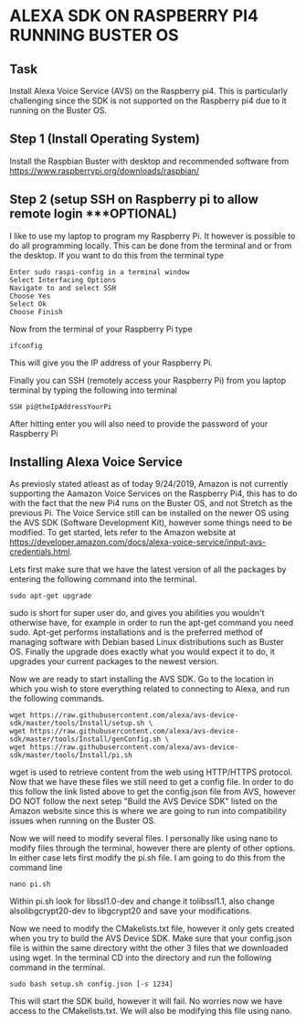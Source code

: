 # ALEXA SDK ON RASPBERRY PI4 RUNNING BUSTER OS #

## Task
Install Alexa Voice Service (AVS) on the Raspberry pi4.  This is particularly challenging since the 
SDK is not supported on the Raspberry pi4 due to it running on the Buster OS.

## Step 1 (Install Operating System)
Install the Raspbian Buster with desktop and recommended software from 
https://www.raspberrypi.org/downloads/raspbian/

## Step 2 (setup SSH on Raspberry pi to allow remote login ***OPTIONAL)
I like to use my laptop to program my Raspberry Pi.  It however is possible to 
do all programming locally.  This can be done from the terminal and or from the desktop.  If you want to do this from the terminal type

```
Enter sudo raspi-config in a terminal window
Select Interfacing Options
Navigate to and select SSH
Choose Yes
Select Ok
Choose Finish
```

Now from the terminal of your Raspberry Pi type
```
ifconfig
```
This will give you the IP address of your Raspberry Pi.

Finally you can SSH (remotely access your Raspberry Pi) from you laptop terminal by typing the following into terminal
```
SSH pi@theIpAddressYourPi
```
After hitting enter you will also need to provide the password of your Raspberry Pi

## Installing Alexa Voice Service
As previosly stated atleast as of today 9/24/2019, Amazon is not currently supporting the Aamazon Voice Services on the Raspberry Pi4, this has to do with the fact that 
the new Pi4 runs on the Buster OS, and not Stretch as the previous Pi.  The Voice Service still can be installed on the newer OS using the AVS SDK (Software Development Kit), however
some things need to be modified.  To get started, lets refer to the Amazon website at https://developer.amazon.com/docs/alexa-voice-service/input-avs-credentials.html.

Lets first make sure that we have the latest version of all the packages by entering the following command into the terminal. 
```
sudo apt-get upgrade
```
sudo is short for super user do, and gives you abilities you wouldn't otherwise have, for example in order to run the apt-get command you need sudo.  Apt-get performs installations and is the preferred method of managing software with Debian based Linux distributions such as Buster OS.  Finally the upgrade does exactly what you would expect it to do, it upgrades your current packages to the newest version.

Now we are ready to start installing the AVS SDK. Go to the location in which you wish to store everything related to connecting to Alexa, and  run the following commands.
```
wget https://raw.githubusercontent.com/alexa/avs-device-sdk/master/tools/Install/setup.sh \
wget https://raw.githubusercontent.com/alexa/avs-device-sdk/master/tools/Install/genConfig.sh \
wget https://raw.githubusercontent.com/alexa/avs-device-sdk/master/tools/Install/pi.sh
```
wget is used to retrieve content from the web using HTTP/HTTPS protocol.  Now that we have these files we still need to get a config file.  In order to do this follow the link 
listed above to get the config.json file from AVS, however DO NOT follow the next setep "Build the AVS Device SDK" listed on the Amazon website since this is where we are going to run into compatibility issues when running on the Buster OS. 

Now we will need to modify several files.  I personally like using nano to modify files through the terminal, however there are plenty of other options.  In either case lets first
modify the pi.sh file.  I am going to do this from the command line 
```
nano pi.sh
```
Within pi.sh look for libssl1.0-dev and change it tolibssl1.1, also change alsolibgcrypt20-dev to libgcrypt20 and save your modifications.

Now we need to modify the CMakelists.txt file, however it only gets created when you try to build the AVS Device SDK.  Make sure that your config.json file is within the same directory witht the other 3 files that we downloaded using wget.  In the terminal CD into the directory and run the following command in the terminal.
```
sudo bash setup.sh config.json [-s 1234]
```
This will start the SDK build, however it will fail.  No worries now we have access to the CMakelists.txt.  We will also be modifying this file using nano.  
